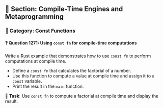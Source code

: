 ## 📘 Section: Compile-Time Engines and Metaprogramming
### 🔹 Category: Const Functions
#### ❓ Question 1271: Using `const fn` for compile-time computations

Write a Rust example that demonstrates how to use `const fn` to perform computations at compile time.

- Define a `const fn` that calculates the factorial of a number.
- Use this function to compute a value at compile time and assign it to a `const` variable.
- Print the result in the `main` function.

🔧 **Task:** Use `const fn` to compute a factorial at compile time and display the result.
